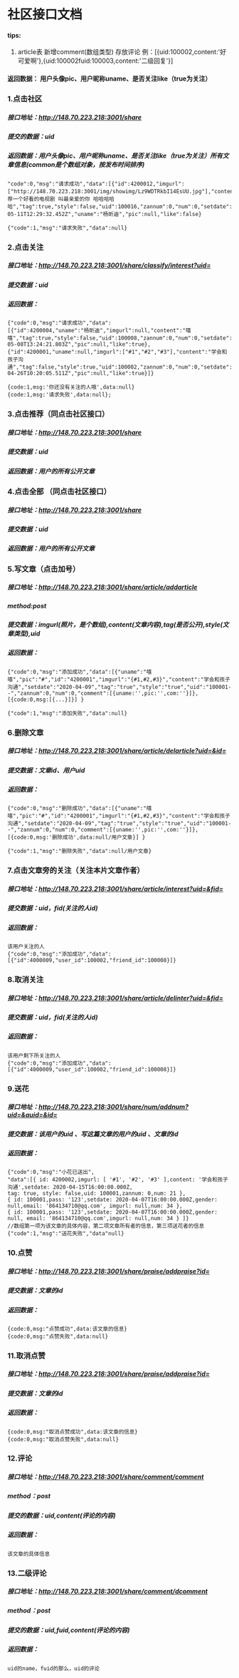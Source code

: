 <!-- # 一级标题 ##二级标题... -->

# 社区接口文档
#### tips: 
1. article表 新增comment(数组类型) 存放评论 例：[{uid:100002,content:'好可爱啊'},{uid:100002fuid:100003,content:'二级回复'}]

#### 返回数据： 用户头像pic、用户昵称uname、是否关注like（true为关注）
### 1.点击社区
##### 接口地址：http://148.70.223.218:3001/share
##### 提交的数据：uid 
##### 返回数据：用户头像pic、用户昵称uname、是否关注like（true为关注）所有文章信息(common是个数组对象，按发布时间排序)
               
    "code":0,"msg":"请求成功","data":[{"id":4200012,"imgurl":["http://148.70.223.218:3001/img/showimg/Lz9WDTRkbI14EsUU.jpg"],"content":"推荐一个好看的电视剧 叫最亲爱的你 哈哈哈哈哈","tag":true,"style":false,"uid":100016,"zannum":0,"num":0,"setdate":"2020-05-11T12:29:32.452Z","uname":"杨昕迪","pic":null,"like":false}
            
    {"code":1,"msg":"请求失败","data":null}

### 2.点击关注
##### 接口地址：http://148.70.223.218:3001/share/classify/interest?uid=
##### 提交数据：uid
##### 返回数据：
<!-- 用户表中该用户 关注 的人的和 所有 公开文章 -->
    {"code":0,"msg":"请求成功","data":
    [{"id":4200004,"uname":"杨昕迪","imgurl":null,"content":"嘻嘻","tag":true,"style":false,"uid":100008,"zannum":0,"num":0,"setdate":"2020-05-08T13:24:21.803Z","pic":null,"like":true},
    {"id":4200001,"uname":null,"imgurl":["#1","#2","#3"],"content":"学会和孩子沟通","tag":false,"style":true,"uid":100002,"zannum":0,"num":0,"setdate":"2020-04-26T10:20:05.511Z","pic":null,"like":true}]}
    
    {code:1,msg:'你还没有关注的人哦',data:null}
    {code:1,msg:'请求失败',data:null};

### 3.点击推荐（同点击社区接口）
##### 接口地址：http://148.70.223.218:3001/share
##### 提交数据：uid
##### 返回数据：用户的所有公开文章


### 4.点击全部 （同点击社区接口）
##### 接口地址：http://148.70.223.218:3001/share
##### 提交数据：uid
##### 返回数据：用户的所有公开文章


### 5.写文章（点击加号）
##### 接口地址：http://148.70.223.218:3001/share/article/addarticle
##### method:post 
##### 提交数据：imgurl(照片，是个数组),content(文章内容),tag(是否公开),style(文章类型),uid
##### 返回数据：
    {"code":0,"msg":"添加成功","data":[{"uname":"嘻嘻","pic":"#","id":"4200001","imgurl":"{#1,#2,#3}","content":"学会和孩子沟通","setdate":"2020-04-09","tag":"true","style":"true","uid":"100001--","zannum":0,"num":0,"comment":[{uname:'',pic:'',com:''}]},[{code:0,msg:[{...}]}] }
		  
    {"code":1,"msg":"添加失败","data":null}
      

    
### 6.删除文章
##### 接口地址：http://148.70.223.218:3001/share/article/delarticle?uid=&id=
##### 提交数据：文章id、用户uid
##### 返回数据：
    {"code":0,"msg":"删除成功","data":[{"uname":"嘻嘻","pic":"#","id":"4200001","imgurl":"{#1,#2,#3}","content":"学会和孩子沟通","setdate":"2020-04-09","tag":"true","style":"true","uid":"100001--","zannum":0,"num":0,"comment":[{uname:'',pic:'',com:''}]},[{code:0,msg:'删除成功',data:null/用户文章}] }
		  
    {"code":1,"msg":"删除失败","data":null/用户文章}


### 7.点击文章旁的关注（关注本片文章作者）
##### 接口地址：http://148.70.223.218:3001/share/article/interest?uid=&fid=
##### 提交数据：uid，fid(关注的人id)
##### 返回数据：
    该用户关注的人
    {"code":0,"msg":"添加成功","data":[{"id":4000009,"user_id":100002,"friend_id":100008}]}


### 8.取消关注
##### 接口地址：http://148.70.223.218:3001/share/article/delinter?uid=&fid=
##### 提交数据：uid，fid(关注的人id)
##### 返回数据：
    该用户剩下所关注的人
    {"code":0,"msg":"添加成功","data":[{"id":4000009,"user_id":100002,"friend_id":100008}]}

### 9.送花
##### 接口地址：http://148.70.223.218:3001/share/num/addnum?uid=&auid=&id= 
##### 提交数据：该用户的uid 、写这篇文章的用户的uid 、文章的id
##### 返回数据：
    {"code":0,"msg":"小花已送出",
    "data":[{ id: 4200002,imgurl: [ '#1', '#2', '#3' ],content: '学会和孩子沟通',setdate: 2020-04-15T16:00:00.000Z,
    tag: true, style: false,uid: 100001,zannum: 0,num: 21 },
    { id: 100001,pass: '123',setdate: 2020-04-07T16:00:00.000Z,gender: null,email: '864134710@qq.com', imgurl: null,num: 34 },
    { id: 100001,pass: '123',setdate: 2020-04-07T16:00:00.000Z,gender: null, email: '864134710@qq.com',imgurl: null,num: 34 } ]}           
	//数组第一项为该文章的具体内容，第二项文章所有者的信息，第三项送花者的信息
    {"code":1,"msg":"送花失败","data"null}

### 10.点赞
##### 接口地址：http://148.70.223.218:3001/share/praise/addpraise?id=
##### 提交数据：文章的id
##### 返回数据：
    {code:0,msg:"点赞成功",data:该文章的信息}
    {code:0,msg:"点赞失败",data:null}

### 11.取消点赞
##### 接口地址：http://148.70.223.218:3001/share/praise/addpraise?id=
##### 提交数据：文章的id
##### 返回数据：
    {code:0,msg:"取消点赞成功",data:该文章的信息}
    {code:0,msg:"取消点赞失败",data:null}


### 12.评论
##### 接口地址：http://148.70.223.218:3001/share/comment/comment
##### method：post
##### 提交的数据：uid,content(评论的内容)
##### 返回数据：
    该文章的具体信息

### 13.二级评论
##### 接口地址：http://148.70.223.218:3001/share/comment/dcomment
##### method：post
##### 提交的数据：uid,fuid,content(评论的内容)
##### 返回数据：
    uid的name，fuid的那么，uid的评论